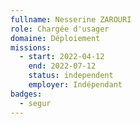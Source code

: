 ```yaml
---
fullname: Nesserine ZAROURI
role: Chargée d'usager
domaine: Déploiement
missions:
  - start: 2022-04-12
    end: 2022-07-12
    status: independent
    employer: Indépendant
badges:
  - segur
---
```


